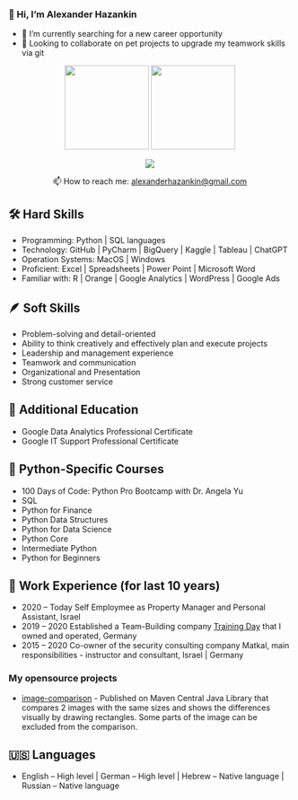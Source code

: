 ### 👋 Hi, I’m Alexander Hazankin
* 👀 I’m currently searching for a new career opportunity
* 🐶 Looking to collaborate on pet projects to upgrade my teamwork skills via git

<p align='center'>
   <a href="https://github-readme-stats.vercel.app/api?username=alexanderhazankin&show_icons=true&count_private=true"><img
           height=150
           src="https://github-readme-stats.vercel.app/api?username=alexanderhazankin&show_icons=true&count_private=true"/></a>
   <a href="https://github.com/alexanderhazankin/github-readme-stats"><img height=150
                                                                  src="https://github-readme-stats.vercel.app/api/top-langs/?username=alexanderhazankin&layout=compact"/></a>
</p>

<p align='center'>
   <a href="https://www.linkedin.com/in/hazankin/">
       <img src="https://img.shields.io/badge/linkedin-%230077B5.svg?&style=for-the-badge&logo=linkedin&logoColor=white"/>
   </a>
<p align='center'>
   📫 How to reach me: <a href='mailto:alexanderhazankin@gmail.com'>alexanderhazankin@gmail.com</a>
</p>



## 🛠 Hard Skills
* Programming:	Python | SQL languages 
* Technology:	GitHub | PyCharm | BigQuery | Kaggle | Tableau | ChatGPT 
* Operation Systems:	MacOS | Windows 
* Proficient:		Excel | Spreadsheets | Power Point | Microsoft Word 
* Familiar with:	R | Orange | Google Analytics | WordPress | Google Ads


## 🪶 Soft Skills
* Problem-solving and detail-oriented
* Ability to think creatively and effectively plan and execute projects
* Leadership and management experience
* Teamwork and communication
* Organizational and Presentation
* Strong customer service

## 🏫 Additional Education
* Google Data Analytics Professional Certificate
* Google IT Support Professional Certificate

## 🐍 Python-Specific Courses
* 100 Days of Code: Python Pro Bootcamp with Dr. Angela Yu
* SQL
* Python for Finance
* Python Data Structures
* Python for Data Science
* Python Core
* Intermediate Python
* Python for Beginners

## 💼 Work Experience (for last 10 years)
* 2020	– Today	Self Employmee as Property Manager and Personal Assistant, Israel
* 2019 – 2020   Established a Team-Building company [Training Day](https://instagram.com/trainingdaydeutschland) that I owned and operated, Germany
* 2015 – 2020	Co-owner of the security consulting company Matkal, main responsibilities - instructor and consultant, Israel | Germany

### My opensource projects
*   [image-comparison](https://github.com/romankh3/image-comparison) - Published on Maven Central Java Library that compares 2 images with the same sizes and shows the differences visually by drawing rectangles. Some parts of the image can be excluded from the comparison.

## 🇺🇸 Languages
* English – High level | German – High level | Hebrew – Native language | Russian – Native language

